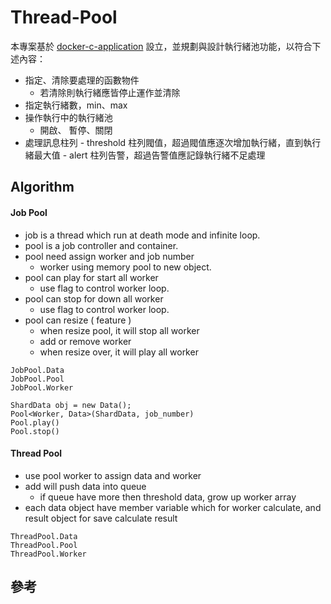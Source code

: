 # Thread-Pool

本專案基於 [docker-c-application](https://github.com/eastmoon/docker-c-application) 設立，並規劃與設計執行緒池功能，以符合下述內容：

+ 指定、清除要處理的函數物件
    - 若清除則執行緒應皆停止運作並清除
+ 指定執行緒數，min、max
+ 操作執行中的執行緒池
    - 開啟、 暫停、關閉
+ 處理訊息柱列
		- threshold 柱列閥值，超過閥值應逐次增加執行緒，直到執行緒最大值
		- alert 柱列告警，超過告警值應記錄執行緒不足處理

## Algorithm

#### Job Pool

+ job is a thread which run at death mode and infinite loop.
+ pool is a job controller and container.
+ pool need assign worker and job number
    - worker using memory pool to new object.
+ pool can play for start all worker
    - use flag to control worker loop.
+ pool can stop for down all worker
    - use flag to control worker loop.
+ pool can resize ( feature )
    - when resize pool, it will stop all worker
    - add or remove worker
    - when resize over, it will play all worker

```
JobPool.Data
JobPool.Pool
JobPool.Worker

ShardData obj = new Data();
Pool<Worker, Data>(ShardData, job_number)
Pool.play()
Pool.stop()
```

#### Thread Pool

+ use pool worker to assign data and worker
+ add will push data into queue
    - if queue have more then threshold data, grow up worker array
+ each data object have member variable which for worker calculate, and result object for save calculate result

```
ThreadPool.Data
ThreadPool.Pool
ThreadPool.Worker
```

## 參考
